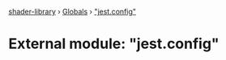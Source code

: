 [shader-library](../README.md) › [Globals](../globals.md) › ["jest.config"](_jest_config_.md)

# External module: "jest.config"


